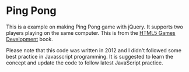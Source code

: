 # Ping Pong 

This is a example on making Ping Pong game with jQuery. It supports two players playing on the same computer. This is from the [HTML5 Games Development][1] book.

Please note that this code was written in 2012 and I didn't followed some best practice in Javasscript programming. It is suggested to learn the concept and update the code to follow latest JavaScript practice.

[1]: http://www.packtpub.com/html5-games-development-using-css-javascript-beginners-guide/book
